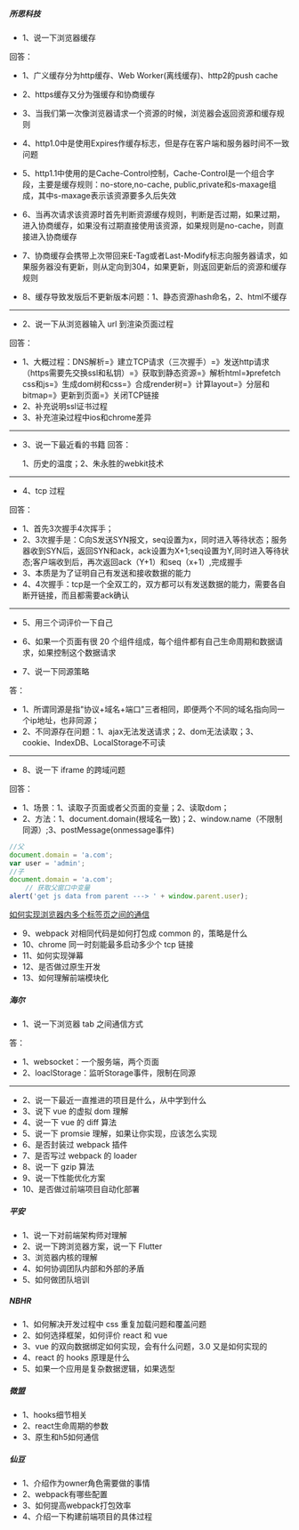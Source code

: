 ##### 所思科技

- 1、说一下浏览器缓存

回答：
- 1、广义缓存分为http缓存、Web Worker(离线缓存)、http2的push cache
- 2、https缓存又分为强缓存和协商缓存
- 3、当我们第一次像浏览器请求一个资源的时候，浏览器会返回资源和缓存规则
- 4、http1.0中是使用Expires作缓存标志，但是存在客户端和服务器时间不一致问题
- 5、http1.1中使用的是Cache-Control控制，Cache-Control是一个组合字段，主要是缓存规则：no-store,no-cache,
public,private和s-maxage组成，其中s-maxage表示该资源要多久后失效
- 6、当再次请求该资源时首先判断资源缓存规则，判断是否过期，如果过期，进入协商缓存，如果没有过期直接使用该资源，如果规则是no-cache，则直接进入协商缓存
- 7、协商缓存会携带上次带回来E-Tag或者Last-Modify标志向服务器请求，如果服务器没有更新，则从定向到304，如果更新，则返回更新后的资源和缓存规则

- 8、缓存导致发版后不更新版本问题：1、静态资源hash命名，2、html不缓存
---

 
- 2、说一下从浏览器输入 url 到渲染页面过程

回答：
  - 1、大概过程：DNS解析=》建立TCP请求（三次握手）=》发送http请求（https需要先交换ssl和私钥）=》获取到静态资源=》解析html=》prefetch css和js=》生成dom树和css=》合成render树=》计算layout=》分层和bitmap=》更新到页面=》关闭TCP链接
  - 2、补充说明ssl证书过程
  - 3、补充渲染过程中ios和chrome差异


---


- 3、说一下最近看的书籍
回答：

  1、历史的温度；2、朱永胜的webkit技术
---

- 4、tcp 过程

回答：
- 1、首先3次握手4次挥手；
- 2、3次握手是：C向S发送SYN报文，seq设置为x，同时进入等待状态；服务器收到SYN后，返回SYN和ack，ack设置为X+1;seq设置为Y,同时进入等待状态;客户端收到后，再次返回ack（Y+1）和seq（x+1）,完成握手
- 3、本质是为了证明自己有发送和接收数据的能力
- 4、4次握手：tcp是一个全双工的，双方都可以有发送数据的能力，需要各自断开链接，而且都需要ack确认
---

- 5、用三个词评价一下自己

- 6、如果一个页面有很 20 个组件组成，每个组件都有自己生命周期和数据请求，如果控制这个数据请求
- 7、说一下同源策略

答：
- 1、所谓同源是指"协议+域名+端口"三者相同，即便两个不同的域名指向同一个ip地址，也非同源；
- 2、不同源存在问题：1、ajax无法发送请求；2、dom无法读取；3、cookie、IndexDB、LocalStorage不可读
---

- 8、说一下 iframe 的跨域问题


回答：
- 1、场景：1、读取子页面或者父页面的变量；2、读取dom；
- 2、方法：1、document.domain(根域名一致)；2、window.name（不限制同源）;3、postMessage(onmessage事件)
```js
//父
document.domain = 'a.com';
var user = 'admin';
//子
document.domain = 'a.com';
    // 获取父窗口中变量
alert('get js data from parent ---> ' + window.parent.user);
```
[如何实现浏览器内多个标签页之间的通信](https://juejin.cn/post/6844904125998563342#heading-64)



- 9、webpack 对相同代码是如何打包成 common 的，策略是什么
- 10、chrome 同一时刻能最多启动多少个 tcp 链接
- 11、如何实现弹幕
- 12、是否做过原生开发
- 13、如何理解前端模块化


##### 海尔

- 1、说一下浏览器 tab 之间通信方式

答：
- 1、websocket：一个服务端，两个页面
- 2、loaclStorage：监听Storage事件，限制在同源
---


- 2、说一下最近一直推进的项目是什么，从中学到什么
- 3、说下 vue 的虚拟 dom 理解
- 4、说一下 vue 的 diff 算法
- 5、说一下 promsie 理解，如果让你实现，应该怎么实现
- 6、是否封装过 webpack 插件
- 7、是否写过 webpack 的 loader
- 8、说一下 gzip 算法
- 9、说一下性能优化方案
- 10、是否做过前端项目自动化部署

##### 平安

- 1、说一下对前端架构师对理解
- 2、说一下跨浏览器方案，说一下 Flutter
- 3、浏览器内核的理解
- 4、如何协调团队内部和外部的矛盾
- 5、如何做团队培训

##### NBHR

- 1、如何解决开发过程中 css 重复加载问题和覆盖问题
- 2、如何选择框架，如何评价 react 和 vue
- 3、vue 的双向数据绑定如何实现，会有什么问题，3.0 又是如何实现的
- 4、react 的 hooks 原理是什么
- 5、如果一个应用是复杂数据逻辑，如果选型


##### 微盟
- 1、hooks细节相关
- 2、react生命周期的参数
- 3、原生和h5如何通信


##### 仙豆
- 1、介绍作为owner角色需要做的事情
- 2、webpack有哪些配置
- 3、如何提高webpack打包效率
- 4、介绍一下构建前端项目的具体过程
